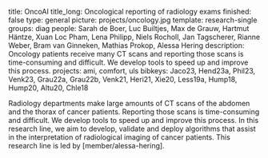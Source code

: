 title: OncoAI
title_long: Oncological reporting of radiology exams
finished: false
type: general
picture: projects/oncology.jpg
template: research-single
groups: diag
people: Sarah de Boer, Luc Builtjes, Max de Grauw, Hartmut Häntze, Xuan Loc Pham, Lena Philipp, Niels Rocholl, Jan Tagscherer, Rianne Weber, Bram van Ginneken, Mathias Prokop, Alessa Hering
description: Oncology patients receive many CT scans and reporting those scans is time-consuming and difficult. We develop tools to speed up and improve this process.
projects: ami, comfort, uls
bibkeys: Jaco23, Hend23a, Phil23, Venk23, Grau22a, Grau22b, Venk21, Heri21, Xie20, Less19a, Hump18, Hump20, Altu20, Chle18

Radiology departments make large amounts of CT scans of the abdomen and the thorax of cancer patients. Reporting those scans is time-consuming and difficult. We develop tools to speed up and improve this process. In this research line, we aim to develop, validate and deploy algorithms that assist in the interpretation of radiological imaging of cancer patients. This research line is led by [member/alessa-hering].

